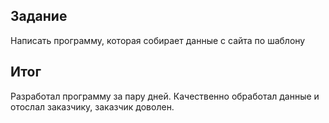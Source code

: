## **Задание**
Написать программу, которая собирает данные с сайта по шаблону

## **Итог**
Разработал программу за пару дней. Качественно обработал данные и отослал заказчику, заказчик доволен.
